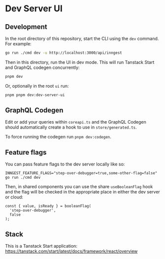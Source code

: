 # Dev Server UI

## Development

In the root directory of this repository, start the CLI using the `dev` command. For example:

```sh
go run ./cmd dev -u http://localhost:3000/api/inngest
```

Then in this directory, run the UI in dev mode. This will run Tanstack Start and GraphQL codegen concurrently:

```sh
pnpm dev
```

Or, optionally in the root `ui` run:

```sh
pnpm pnpm dev:dev-server-ui
```

## GraphQL Codegen

Edit or add your queries within `coreapi.ts` and the GraphQL Codegen should automatically create a hook to use in `store/generated.ts`.

To force running the codegen run `pnpm dev:codegen`.

## Feature flags

You can pass feature flags to the dev server locally like so:

```
INNGEST_FEATURE_FLAGS="step-over-debugger=true,some-other-flag=false" go run ./cmd dev
```

Then, in shared components you can use the share `useBooleanFlag` hook and the flag will be checked in the appropriate place in either the dev server or cloud:

```
const { value, isReady } = booleanFlag(
  'step-over-debugger',
  false
);
```

## Stack

This is a Tanstack Start application: https://tanstack.com/start/latest/docs/framework/react/overview

